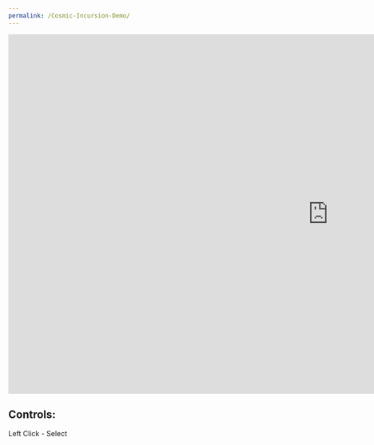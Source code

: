 ```yaml
---
permalink: /Cosmic-Incursion-Demo/
---
```


<iframe src="https://banrescoding.github.io/Portfolio/Demos/CosmicWeb/" name="CosmisIncursion" style="height:720px;width:1280px;border:none;" title="CosmicIncursion"></iframe>

## Controls:  
Left Click - Select
